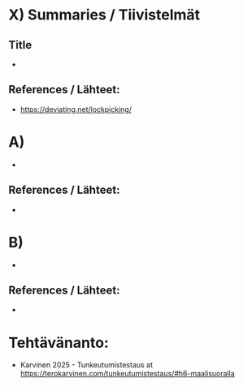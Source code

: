 
# X) Summaries / Tiivistelmät

## Title
-
## References / Lähteet:
- https://deviating.net/lockpicking/

# A) 
-
## References / Lähteet:
-

# B)
-
## References / Lähteet:
-


# Tehtävänanto:
- Karvinen 2025 - Tunkeutumistestaus at https://terokarvinen.com/tunkeutumistestaus/#h6-maalisuoralla
